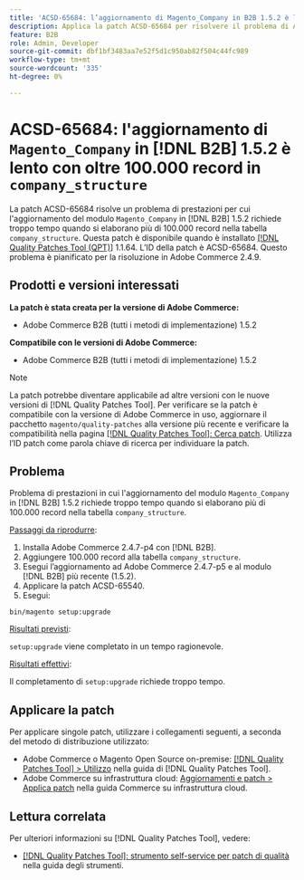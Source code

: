 ```yaml
---
title: 'ACSD-65684: l’aggiornamento di Magento_Company in B2B 1.5.2 è lento con oltre 100.000 record in company_structure'
description: Applica la patch ACSD-65684 per risolvere il problema di Adobe Commerce per cui l’aggiornamento del modulo Magento_Company in B2B 1.5.2 richiede troppo tempo a causa dell’elaborazione di un numero elevato di record (~100.000+) nella tabella company_structure.
feature: B2B
role: Admin, Developer
source-git-commit: dbf1bf3483aa7e52f5d1c950ab82f504c44fc989
workflow-type: tm+mt
source-wordcount: '335'
ht-degree: 0%

---
```



# ACSD-65684: l&#39;aggiornamento di `Magento_Company` in [!DNL B2B] 1.5.2 è lento con oltre 100.000 record in `company_structure`

La patch ACSD-65684 risolve un problema di prestazioni per cui l&#39;aggiornamento del modulo `Magento_Company` in [!DNL B2B] 1.5.2 richiede troppo tempo quando si elaborano più di 100.000 record nella tabella `company_structure`. Questa patch è disponibile quando è installato [[!DNL Quality Patches Tool (QPT)]](/help/tools/quality-patches-tool/quality-patches-tool-to-self-serve-quality-patches.md) 1.1.64. L’ID della patch è ACSD-65684. Questo problema è pianificato per la risoluzione in Adobe Commerce 2.4.9.

## Prodotti e versioni interessati

**La patch è stata creata per la versione di Adobe Commerce:**

* Adobe Commerce B2B (tutti i metodi di implementazione) 1.5.2

**Compatibile con le versioni di Adobe Commerce:**

* Adobe Commerce B2B (tutti i metodi di implementazione) 1.5.2

>[!NOTE]
>
>La patch potrebbe diventare applicabile ad altre versioni con le nuove versioni di [!DNL Quality Patches Tool]. Per verificare se la patch è compatibile con la versione di Adobe Commerce in uso, aggiornare il pacchetto `magento/quality-patches` alla versione più recente e verificare la compatibilità nella pagina [[!DNL Quality Patches Tool]: Cerca patch](https://experienceleague.adobe.com/tools/commerce-quality-patches/index.html). Utilizza l’ID patch come parola chiave di ricerca per individuare la patch.

## Problema

Problema di prestazioni in cui l&#39;aggiornamento del modulo `Magento_Company` in [!DNL B2B] 1.5.2 richiede troppo tempo quando si elaborano più di 100.000 record nella tabella `company_structure`.

<u>Passaggi da riprodurre</u>:

1. Installa Adobe Commerce 2.4.7-p4 con [!DNL B2B].
1. Aggiungere 100.000 record alla tabella `company_structure`.
1. Esegui l’aggiornamento ad Adobe Commerce 2.4.7-p5 e al modulo [!DNL B2B] più recente (1.5.2).
1. Applicare la patch ACSD-65540.
1. Esegui:

```
bin/magento setup:upgrade
```

<u>Risultati previsti</u>:

`setup:upgrade` viene completato in un tempo ragionevole.

<u>Risultati effettivi</u>:

Il completamento di `setup:upgrade` richiede troppo tempo.

## Applicare la patch

Per applicare singole patch, utilizzare i collegamenti seguenti, a seconda del metodo di distribuzione utilizzato:

* Adobe Commerce o Magento Open Source on-premise: [[!DNL Quality Patches Tool] > Utilizzo](/help/tools/quality-patches-tool/usage.md) nella guida di [!DNL Quality Patches Tool].
* Adobe Commerce su infrastruttura cloud: [Aggiornamenti e patch > Applica patch](https://experienceleague.adobe.com/docs/commerce-cloud-service/user-guide/develop/upgrade/apply-patches.html) nella guida Commerce su infrastruttura cloud.

## Lettura correlata

Per ulteriori informazioni su [!DNL Quality Patches Tool], vedere:

* [[!DNL Quality Patches Tool]: strumento self-service per patch di qualità](/help/tools/quality-patches-tool/quality-patches-tool-to-self-serve-quality-patches.md) nella guida degli strumenti.
